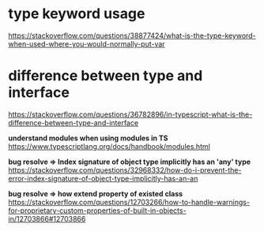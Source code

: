 # type keyword usage  
https://stackoverflow.com/questions/38877424/what-is-the-type-keyword-when-used-where-you-would-normally-put-var  

# difference between type and interface  
https://stackoverflow.com/questions/36782896/in-typescript-what-is-the-difference-between-type-and-interface  

**understand modules when using modules in TS**  
https://www.typescriptlang.org/docs/handbook/modules.html    

**bug resolve => Index signature of object type implicitly has an 'any' type**  
https://stackoverflow.com/questions/32968332/how-do-i-prevent-the-error-index-signature-of-object-type-implicitly-has-an-an  

**bug resolve => how extend property of existed class**  
https://stackoverflow.com/questions/12703266/how-to-handle-warnings-for-proprietary-custom-properties-of-built-in-objects-in/12703866#12703866